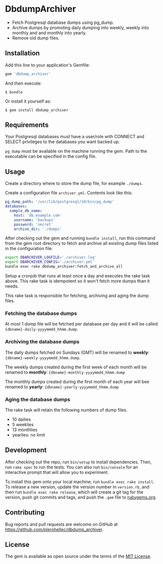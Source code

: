 # DbdumpArchiver

* Fetch Postgresql database dumps using pg_dump.
* Archive dumps by promoting daily dumping into weekly, weekly into monthly and and monthly into yearly.
* Remove old dump files.

## Installation

Add this line to your application's Gemfile:

```ruby
gem 'dbdump_archiver'
```

And then execute:

    $ bundle

Or install it yourself as:

    $ gem install dbdump_archiver

## Requirements
Your Postgresql databases must have a user/role with CONNECT and SELECT privileges to the databases
you want backed up.

`pg_dump` must be available on the machine running the gem.
Path to the executable can be specified in the config file.

## Usage
Create a directory where to store the dump file, for example `./dumps`.

Create a configuration file `archiver.yml`.
Contents look like this:

```yaml
pg_dump_path: '/usr/lib/postgresql/10/bin/pg_dump'
databases:
  sample_db_name:
    host: 'db.example.com'
    username: 'backups'
    password: 'secret'
    archive_dir: './dumps'
```

After checking out the gem and running `bundle install`, run this command from the gem root directory to fetch and archive all existing dump files listed in the configuration file:

```sh
export DBARCHIVER_LOGFILE='./archiver.log'
export DBARCHIVER_CONFIG='./archiver.yml'
bundle exec rake dbdump_archiver:fetch_and_archive_all
```

Setup a cronjob that runs at least once a day and executes the rake task above. This rake task is idempotent
so it won't fetch more dumps than it needs.

This rake task is responsible for fetching, archiving and aging the dump files.

### Fetching the database dumps
At most 1 dump file will be fetched per database per day and it will be called `{dbname}-daily-yyyymmdd_hhmm.dump`.

### Archiving the database dumps
The daily dumps fetched on Sundays (GMT) will be renamed to **weekly**:
`{dbname}-weekly-yyyymmdd_hhmm.dump`.

The weekly dumps created during the first week of each month will be renamed to **monthly**:
`{dbname}-monthly-yyyymmdd_hhmm.dump`

The monthly dumps created during the first month of each year will bee renamed to **yearly**:
`{dbname}-yearly-yyyymmdd_hhmm.dump`

### Aging the database dumps
The rake task will retain the following numbers of dump files.
* 10 dailies
* 5 weeklies
* 13 monthlies
* yearlies: no limit

## Development

After checking out the repo, run `bin/setup` to install dependencies. Then, run `rake spec` to run the tests. You can also run `bin/console` for an interactive prompt that will allow you to experiment.

To install this gem onto your local machine, run `bundle exec rake install`. To release a new version, update the version number in `version.rb`, and then run `bundle exec rake release`, which will create a git tag for the version, push git commits and tags, and push the `.gem` file to [rubygems.org](https://rubygems.org).

## Contributing

Bug reports and pull requests are welcome on GitHub at https://github.com/plerohellec/dbdump_archiver.

## License

The gem is available as open source under the terms of the [MIT License](https://opensource.org/licenses/MIT).
